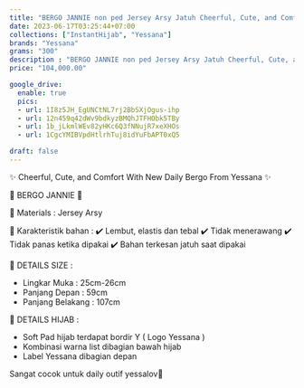 ```yaml
---
title: "BERGO JANNIE non ped Jersey Arsy Jatuh Cheerful, Cute, and Comfort Daily Hijab by Yessana"
date: 2023-06-17T03:25:44+07:00
collections: ["InstantHijab", "Yessana"]
brands: "Yessana"
grams: "300"
description : "BERGO JANNIE non ped Jersey Arsy Jatuh Cheerful, Cute, and Comfort Daily Hijab by Yessana"
price: "104,000.00"

google_drive:
  enable: true
  pics:
  - url: 1I8z5JH_EgUNCtNL7rj2BbSXjOgus-ihp
  - url: 12n459q42dWv9bdkyzBMQhJTFHObk5TBy
  - url: 1b_jLkmlWEv82yHKc6Q3fNNujR7xeXHOs
  - url: 1CgcYMIBVpdHtlrhTuj8idYuFbAPT0xQ5

draft: false
---
```


✨ Cheerful, Cute, and Comfort With New Daily Bergo From Yessana ✨

🌸 BERGO JANNIE 🌸

💎 Materials : Jersey Arsy

💎 Karakteristik bahan :
✔️ Lembut, elastis dan tebal
✔️ Tidak menerawang
✔️ Tidak panas ketika dipakai
✔️ Bahan terkesan jatuh saat dipakai

💎 DETAILS SIZE :
- Lingkar Muka : 25cm-26cm
- Panjang Depan : 59cm
- Panjang Belakang : 107cm

💎 DETAILS HIJAB :
- Soft Pad hijab terdapat bordir Y ( Logo Yessana )
- Kombinasi warna list dibagian bawah hijab
- Label Yessana dibagian depan

Sangat cocok untuk daily outif yessalov🥰
